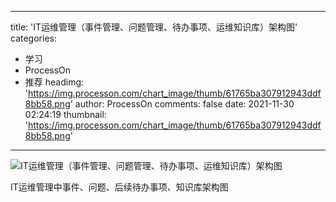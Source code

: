 
---
title: 'IT运维管理（事件管理、问题管理、待办事项、运维知识库）架构图'
categories: 
 - 学习
 - ProcessOn
 - 推荐
headimg: 'https://img.processon.com/chart_image/thumb/61765ba307912943ddf8bb58.png'
author: ProcessOn
comments: false
date: 2021-11-30 02:24:19
thumbnail: 'https://img.processon.com/chart_image/thumb/61765ba307912943ddf8bb58.png'
---

<div>   
<img class="thumb" alt="IT运维管理（事件管理、问题管理、待办事项、运维知识库）架构图" src="https://img.processon.com/chart_image/thumb/61765ba307912943ddf8bb58.png" referrerpolicy="no-referrer">
<p>IT运维管理中事件、问题、后续待办事项、知识库架构图</p>  
</div>
            